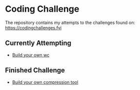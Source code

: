 # Coding Challenge
The repository contains my attempts to the challenges found on:\
https://codingchallenges.fyi

## Currently Attempting
- [Build your own wc](https://codingchallenges.fyi/challenges/challenge-wc)

## Finished Challenge
- [Build your own compression tool](https://github.com/AncientMeme/coding-challenges/tree/main/CompressionTool)